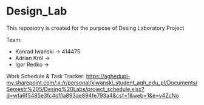 # Design_Lab

This reposiotry is created for the purpose of Desing Laboratory Project 

Team:
- Konrad Iwański -> 414475
- Adrian Król    -> 
- Igor Redko     -> 

Work Schedule & Task Tracker: 
https://aghedupl-my.sharepoint.com/:x:/r/personal/kiwanski_student_agh_edu_pl/Documents/Semestr%205/Desing%20Labs/project_schedule.xlsx?d=wfa6f5485e3fc4d11a893ae894fe793a4&csf=1&web=1&e=v4ZcNo

